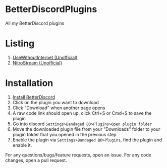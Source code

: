 # BetterDiscordPlugins
All my BetterDiscord plugins


# Listing
1. [UseWithoutInternet (Unofficial)](https://github.com/PreciousWarrior/BetterDiscordPlugins/tree/main/UseWithoutInternet)
2. [NitroStream (Unofficial)](https://github.com/PreciousWarrior/BetterDiscordPlugins/tree/main/NitroStream)

# Installation
1. [Install BetterDiscord](https://github.com/rauenzi/BetterDiscordApp/blob/master/README.md)
2. Click on the plugin you want to download
3. Click "Download" when another page opens
4. A raw code link should open up, click Ctrl+S or Cmd+S to save the plugin
5. Go into discord `Settings>Bandaged BD>Plugins>Open plugin folder`
6. Move the downloaded plugin file from your "Downloads" folder to your plugin folder that you opened in the previous step
7. Enable the plugin via `Settings>Bandaged BD>Plugins`, find the plugin and enable it.


For any questions/bugs/feature requests, open an issue.
For any code changes, open a pull request.
